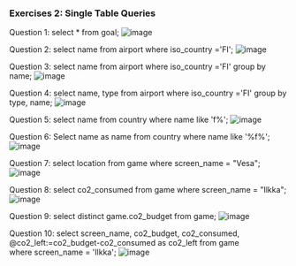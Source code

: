 ### Exercises 2: Single Table Queries

Question 1:
select * from goal;
![image](https://github.com/user-attachments/assets/d9e9e350-d0c6-4bee-9c0d-d6f175443c63)

Question 2:
select name from airport where iso_country ='FI';
![image](https://github.com/user-attachments/assets/b9e5e22b-de15-4abd-acab-5331e6f9d88f)

Question 3:
select name from airport where iso_country ='FI' group by name;
![image](https://github.com/user-attachments/assets/7174d5db-01d0-4af2-80a7-01cfb6e3edde)

Question 4:
select name, type from airport where iso_country ='FI' group by type, name;
![image](https://github.com/user-attachments/assets/4e256d21-7d2c-4d69-b588-ad16bf0d2357)

Question 5:
select name from country where name like 'f%';
![image](https://github.com/user-attachments/assets/ed32e57e-a3c8-47ce-a276-76ef42dcd741)

Question 6:
Select name as name from country where name like '%f%';
![image](https://github.com/user-attachments/assets/f4b94ee4-aa7e-4f66-88f8-90ae45e7e637)

Question 7:
select location from game where screen_name = "Vesa";
![image](https://github.com/user-attachments/assets/ade081df-9ef7-457a-9053-e5cb1f297f7e)

Question 8:
select co2_consumed from game where screen_name = "Ilkka";
![image](https://github.com/user-attachments/assets/2bd23e4c-ebc4-4233-891d-1fb2cffaa188)

Question 9:
select distinct game.co2_budget from game;
![image](https://github.com/user-attachments/assets/3d1017eb-c3df-4941-8c13-77ede6d8b845)

Question 10:
select screen_name, co2_budget, co2_consumed, @co2_left:=co2_budget-co2_consumed as co2_left
from game  
where screen_name = 'Ilkka';
![image](https://github.com/user-attachments/assets/f5916a07-438e-4d89-bd0f-4c69d4a85e52)

  
